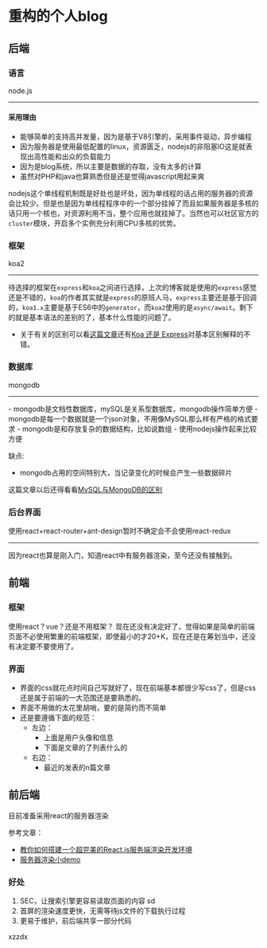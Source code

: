 # 重构的个人blog

## 后端

### 语言

node.js
<hr />

#### 采用理由

- 能够简单的支持高并发量，因为是基于V8引擎的，采用事件驱动，异步编程
- 因为服务器是使用最低配置的linux，资源匮乏，nodejs的非阻塞IO这是就表现出高性能和出众的负载能力
- 因为是blog系统，所以主要是数据的存取，没有太多的计算
- 虽然对PHP和java也算熟悉但是还是觉得javascript用起来爽

nodejs这个单线程机制既是好处也是坏处，因为单线程的话占用的服务器的资源会比较少。但是也是因为单线程程序中的一个部分挂掉了而且如果服务器是多核的话只用一个核也，对资源利用不当，整个应用也就挂掉了。当然也可以社区官方的`cluster`模块，开启多个实例充分利用CPU多核的优势。

### 框架

koa2
<hr />

待选择的框架在`express`和`koa`之间进行选择，上次的博客就是使用的`express`感觉还是不错的，`koa`的作者其实就是`express`的原班人马，`express`主要还是基于回调的，`koa1.x`主要是基于ES6中的`generator`，而`koa2`使用的是`async/await`。剩下的就是基本语法的差别的了，基本什么性能的问题了。

- 关于有关的区别可以看[这篇文章](https://yq.aliyun.com/articles/3062)还有[Koa 还是 Express](https://cnodejs.org/topic/55815f28395a0c1812f18257)对基本区别解释的不错。

### 数据库

mongodb
<hr />
- mongodb是文档性数据库，mySQL是关系型数据库，mongodb操作简单方便
- mongodb是每一个数据就是一个json对象，不用像MySQL那么样有严格的格式要求
- mongodb是和存放复杂的数据结构，比如说数组
- 使用nodejs操作起来比较方便

缺点:
- mongodb占用的空间特别大，当记录变化的时候会产生一些数据碎片

这篇文章以后还得看看[MySQL与MongoDB的区别](http://www.cnblogs.com/caihuafeng/p/5494336.html)

### 后台界面

使用react+react-router+ant-design暂时不确定会不会使用react-redux
<hr />

因为react也算是刚入门，知道react中有服务器渲染，至今还没有接触到。

## 前端

### 框架

使用react？vue？还是不用框架？
现在还没有决定好了，觉得如果是简单的前端页面不必使用繁重的前端框架，即使最小的才20+K，现在还是在筹划当中，还没有决定要不要使用了。

### 界面

- 界面的css就花点时间自己写就好了，现在前端基本都很少写css了，但是css还是属于前端的一大范围还是要熟悉的。
- 界面不用做的太花里胡哨，要的是简约而不简单
- 还是要遵循下面的规范：
	+ 左边：
		+ 上面是用户头像和信息
		+ 下面是文章的了列表什么的
	+ 右边：
		+ 最近的发表的n篇文章

## 前后端

目前准备采用react的服务器渲染

参考文章：
- [教你如何搭建一个超完美的React.js服务端渲染开发环境](http://react-china.org/t/react-js/10144)
- [服务器渲染小demo](https://github.com/chenxsan/react-server-render)
### 好处

1. SEC，让搜索引擎更容易读取页面的内容 sd
2. 首屏的渲染速度更快，无需等待js文件的下载执行过程
3. 更易于维护，前后端共享一部分代码

xzzdx
